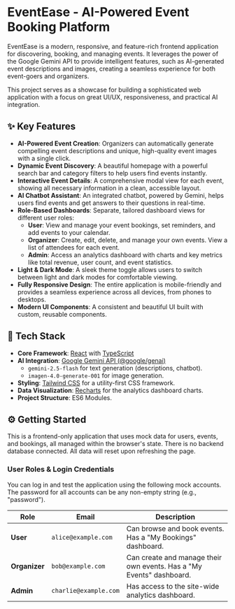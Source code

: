 # EventEase - AI-Powered Event Booking Platform

EventEase is a modern, responsive, and feature-rich frontend application for discovering, booking, and managing events. It leverages the power of the Google Gemini API to provide intelligent features, such as AI-generated event descriptions and images, creating a seamless experience for both event-goers and organizers.

This project serves as a showcase for building a sophisticated web application with a focus on great UI/UX, responsiveness, and practical AI integration.

## ✨ Key Features

- **AI-Powered Event Creation**: Organizers can automatically generate compelling event descriptions and unique, high-quality event images with a single click.
- **Dynamic Event Discovery**: A beautiful homepage with a powerful search bar and category filters to help users find events instantly.
- **Interactive Event Details**: A comprehensive modal view for each event, showing all necessary information in a clean, accessible layout.
- **AI Chatbot Assistant**: An integrated chatbot, powered by Gemini, helps users find events and get answers to their questions in real-time.
- **Role-Based Dashboards**: Separate, tailored dashboard views for different user roles:
    - **User**: View and manage your event bookings, set reminders, and add events to your calendar.
    - **Organizer**: Create, edit, delete, and manage your own events. View a list of attendees for each event.
    - **Admin**: Access an analytics dashboard with charts and key metrics like total revenue, user count, and event statistics.
- **Light & Dark Mode**: A sleek theme toggle allows users to switch between light and dark modes for comfortable viewing.
- **Fully Responsive Design**: The entire application is mobile-friendly and provides a seamless experience across all devices, from phones to desktops.
- **Modern UI Components**: A consistent and beautiful UI built with custom, reusable components.

## 🚀 Tech Stack

- **Core Framework**: [React](https://react.dev/) with [TypeScript](https://www.typescriptlang.org/)
- **AI Integration**: [Google Gemini API (@google/genai)](https://ai.google.dev/)
  - `gemini-2.5-flash` for text generation (descriptions, chatbot).
  - `imagen-4.0-generate-001` for image generation.
- **Styling**: [Tailwind CSS](https://tailwindcss.com/) for a utility-first CSS framework.
- **Data Visualization**: [Recharts](https://recharts.org/) for the analytics dashboard charts.
- **Project Structure**: ES6 Modules.

## ⚙️ Getting Started

This is a frontend-only application that uses mock data for users, events, and bookings, all managed within the browser's state. There is no backend database connected. All data will reset upon refreshing the page.

### User Roles & Login Credentials

You can log in and test the application using the following mock accounts. The password for all accounts can be any non-empty string (e.g., "password").

| Role      | Email                   | Description                                             |
|-----------|-------------------------|---------------------------------------------------------|
| **User**      | `alice@example.com`     | Can browse and book events. Has a "My Bookings" dashboard.     |
| **Organizer** | `bob@example.com`       | Can create and manage their own events. Has a "My Events" dashboard. |
| **Admin**     | `charlie@example.com`   | Has access to the site-wide analytics dashboard.        |

